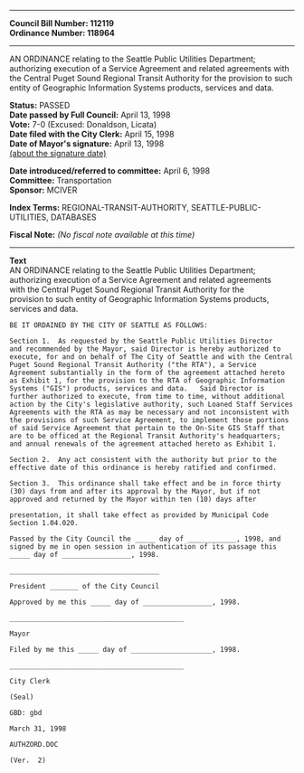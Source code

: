 * * * * *  
  
**Council Bill Number: [](#h0)[](#h2)112119**   
**Ordinance Number: 118964**  
  
* * * * *  
  
AN ORDINANCE relating to the Seattle Public Utilities Department; authorizing execution of a Service Agreement and related agreements with the Central Puget Sound Regional Transit Authority for the provision to such entity of Geographic Information Systems products, services and data.  
  
**Status:** PASSED   
**Date passed by Full Council:** April 13, 1998   
**Vote:** 7-0 (Excused: Donaldson, Licata)   
**Date filed with the City Clerk:** April 15, 1998   
**Date of Mayor's signature:** April 13, 1998   
[(about the signature date)](/~public/approvaldate.htm)   
  
  
**Date introduced/referred to committee:** April 6, 1998   
**Committee:** Transportation   
**Sponsor:** MCIVER   
  
**Index Terms:** REGIONAL-TRANSIT-AUTHORITY, SEATTLE-PUBLIC-UTILITIES, DATABASES  
  
**Fiscal Note:** *(No fiscal note available at this time)*  
  
* * * * *  
  
**Text**  
    AN ORDINANCE relating to the Seattle Public Utilities Department;  
    authorizing execution of a Service Agreement and related agreements  
    with the Central Puget Sound Regional Transit Authority for the  
    provision to such entity of Geographic Information Systems products,  
    services and data.  
  
    BE IT ORDAINED BY THE CITY OF SEATTLE AS FOLLOWS:  
  
    Section 1.  As requested by the Seattle Public Utilities Director  
    and recommended by the Mayor, said Director is hereby authorized to  
    execute, for and on behalf of The City of Seattle and with the Central  
    Puget Sound Regional Transit Authority ("the RTA"), a Service  
    Agreement substantially in the form of the agreement attached hereto  
    as Exhibit 1, for the provision to the RTA of Geographic Information  
    Systems ("GIS") products, services and data.   Said Director is  
    further authorized to execute, from time to time, without additional  
    action by the City's legislative authority, such Loaned Staff Services  
    Agreements with the RTA as may be necessary and not inconsistent with  
    the provisions of such Service Agreement, to implement those portions  
    of said Service Agreement that pertain to the On-Site GIS Staff that  
    are to be officed at the Regional Transit Authority's headquarters;  
    and annual renewals of the agreement attached hereto as Exhibit 1.  
  
    Section 2.  Any act consistent with the authority but prior to the  
    effective date of this ordinance is hereby ratified and confirmed.  
  
    Section 3.  This ordinance shall take effect and be in force thirty  
    (30) days from and after its approval by the Mayor, but if not  
    approved and returned by the Mayor within ten (10) days after  
  
    presentation, it shall take effect as provided by Municipal Code  
    Section 1.04.020.  
  
    Passed by the City Council the _____ day of ____________, 1998, and  
    signed by me in open session in authentication of its passage this  
    _____ day of _________________, 1998.  
  
    _____________________________________  
  
    President _______ of the City Council  
  
    Approved by me this _____ day of _________________, 1998.  
  
    ___________________________________________  
  
    Mayor  
  
    Filed by me this _____ day of ____________________, 1998.  
  
    ___________________________________________  
  
    City Clerk  
  
    (Seal)  
  
    GBD: gbd  
  
    March 31, 1998  
  
    AUTHZORD.DOC  
  
    (Ver.  2)  
